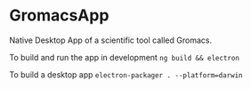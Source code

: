 # GromacsApp


Native Desktop App of a scientific tool called Gromacs.



To build and run the app in development `ng build && electron`

To build a desktop app `electron-packager . --platform=darwin`



